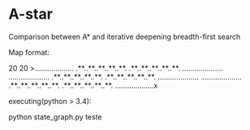 # A-star
Comparison between A* and iterative deepening breadth-first search

Map format:

20
20
\>...................
.\*\*..\*\*..\*\*..\*\*..\*\*.
.\*\*..\*\*..\*\*..\*\*..\*\*.
....................
....................
.\*\*..\*\*..\*\*..\*\*..\*\*.
.\*\*..\*\*..\*\*..\*\*..\*\*.
....................
....................
.\*\*..\*\*..\*\*..\*\*..\*\*.
.\*\*..\*\*..\*\*..\*\*..\*\*.
...................x

executing(python > 3.4):

python state_graph.py teste